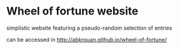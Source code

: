 # Wheel of fortune website

simplistic website featuring a pseudo-random selection of entries

can be accessed in http://abkrquan.github.io/wheel-of-fortune/

